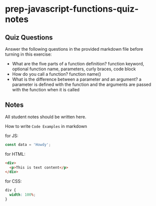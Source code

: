 # prep-javascript-functions-quiz-notes

## Quiz Questions

Answer the following questions in the provided markdown file before turning in this exercise:

- What are the five parts of a function definition?
function keyword, optional function name, parameters, curly braces, code block
- How do you call a function?
function name()
- What is the difference between a parameter and an argument?
a parameter is defined with the function and the arguments are passed with the function when it is called
## Notes

All student notes should be written here.

How to write `Code Examples` in markdown

for JS:

```javascript
const data = 'Howdy';
```

for HTML:

```html
<div>
  <p>This is text content</p>
</div>
```

for CSS:

```css
div {
  width: 100%;
}
```
